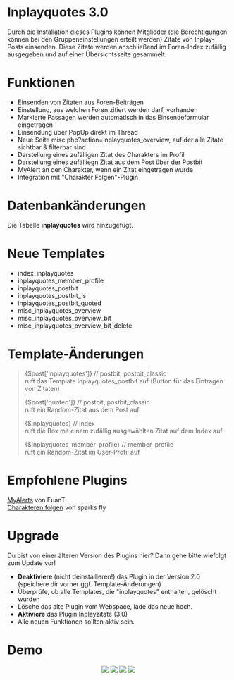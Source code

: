 # Inplayquotes 3.0
Durch die Installation dieses Plugins können Mitglieder (die Berechtigungen können bei den Gruppeneinstellungen erteilt werden) Zitate von Inplay-Posts einsenden. Diese Zitate werden anschließend im Foren-Index zufällig ausgegeben und auf einer Übersichtsseite gesammelt.

# Funktionen
<ul>
  <li> Einsenden von Zitaten aus Foren-Beiträgen
  <li> Einstellung, aus welchen Foren zitiert werden darf, vorhanden
  <li> Markierte Passagen werden automatisch in das Einsendeformular eingetragen
  <li> Einsendung über PopUp direkt im Thread
  <li> Neue Seite misc.php?action=inplayquotes_overview, auf der alle Zitate sichtbar & filterbar sind
  <li> Darstellung eines zufälligen Zitat des Charakters im Profil
  <li> Darstellung eines zufälliegn Zitat aus dem Post über der Postbit
  <li> MyAlert an den Charakter, wenn ein Zitat eingetragen wurde
  <li> Integration mit "Charakter Folgen"-Plugin
</ul>

# Datenbankänderungen
Die Tabelle <b>inplayquotes</b> wird hinzugefügt.

# Neue Templates
<ul>
  <li>index_inplayquotes
  <li>inplayquotes_member_profile
  <li>inplayquotes_postbit
  <li>inplayquotes_postbit_js
  <li>inplayquotes_postbit_quoted
  <li>misc_inplayquotes_overview
  <li>misc_inplayquotes_overview_bit
  <li>misc_inplayquotes_overview_bit_delete
</ul>

# Template-Änderungen
<blockquote>
  {$post['inplayquotes']} // postbit, postbit_classic<br />
  ruft das Template inplayquotes_postbit auf (Button für das Eintragen von Zitaten)
  
  {$post['quoted']} // postbit, postbit_classic<br />
  ruft ein Random-Zitat aus dem Post auf
  
  {$inplayquotes} // index<br />
  ruft die Box mit einem zufällig ausgewählten Zitat auf dem Index auf
  
  {$inplayquotes_member_profile} // member_profile<br />
  ruft ein Random-Zitat im User-Profil auf
</blockquote>

# Empfohlene Plugins
<a href="https://github.com/MyBBStuff/MyAlerts">MyAlerts</a> von EuanT<br />
<a href="https://github.com/ItsSparksFly/mybb-follow">Charakteren folgen</a> von sparks fly

# Upgrade
Du bist von einer älteren Version des Plugins hier? Dann gehe bitte wiefolgt zum Update vor!

<ul>
  <li><b>Deaktiviere</b> (nicht deinstallieren!) das Plugin in der Version 2.0 (speichere dir vorher ggf. Template-Änderungen)
  <li>Überprüfe, ob alle Templates, die "inplayquotes" enthalten, gelöscht wurden
  <li>Lösche das alte Plugin vom Webspace, lade das neue hoch.
  <li><b>Aktiviere</b> das Plugin Inplayzitate (3.0)
  <li>Alle neuen Funktionen sollten aktiv sein.
</ul>

# Demo
<center>
<img src="https://snipboard.io/4WmFwY.jpg" />
<img src="https://snipboard.io/KTADOy.jpg" />
<img src="https://snipboard.io/Eihy3j.jpg" />
<img src="https://snipboard.io/n45FU7.jpg" />
